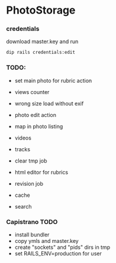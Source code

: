# PhotoStorage

### credentials

download master.key and run 

```bash
dip rails credentials:edit
``` 

### TODO:
* set main photo for rubric action
* views counter
* wrong size load without exif

* photo edit action
* map in photo listing
* videos
* tracks 
* clear tmp job
* html editor for rubrics
* revision job
* cache
* search

### Capistrano TODO
* install bundler
* copy ymls and master.key
* create "sockets" and "pids" dirs in tmp
* set RAILS_ENV=production for user
